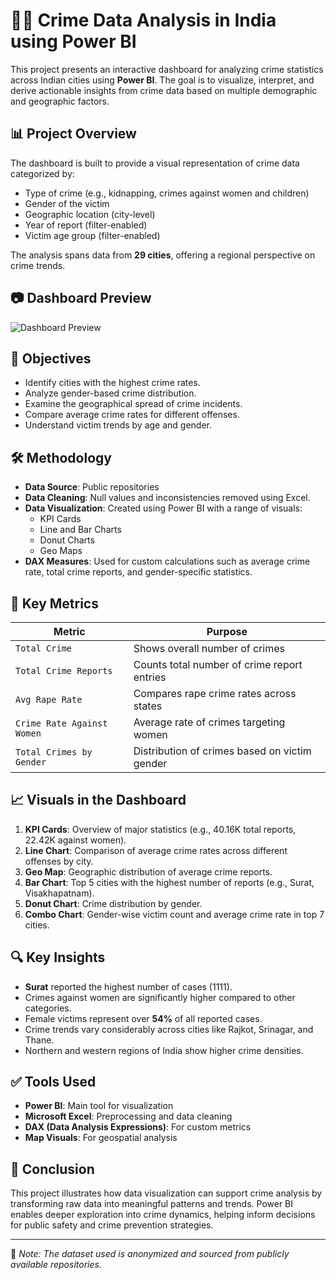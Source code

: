 # 🕵️‍♂️ Crime Data Analysis in India using Power BI

This project presents an interactive dashboard for analyzing crime statistics across Indian cities using **Power BI**. The goal is to visualize, interpret, and derive actionable insights from crime data based on multiple demographic and geographic factors.

## 📊 Project Overview

The dashboard is built to provide a visual representation of crime data categorized by:

- Type of crime (e.g., kidnapping, crimes against women and children)
- Gender of the victim
- Geographic location (city-level)
- Year of report (filter-enabled)
- Victim age group (filter-enabled)

The analysis spans data from **29 cities**, offering a regional perspective on crime trends.

## 📷 Dashboard Preview

![Dashboard Preview](https://raw.githubusercontent.com/KaushikShinde08/Crime_Data_analysis/refs/heads/main/dashboard.jpeg)

## 🎯 Objectives

- Identify cities with the highest crime rates.
- Analyze gender-based crime distribution.
- Examine the geographical spread of crime incidents.
- Compare average crime rates for different offenses.
- Understand victim trends by age and gender.

## 🛠 Methodology

- **Data Source**: Public repositories
- **Data Cleaning**: Null values and inconsistencies removed using Excel.
- **Data Visualization**: Created using Power BI with a range of visuals:
  - KPI Cards
  - Line and Bar Charts
  - Donut Charts
  - Geo Maps
- **DAX Measures**: Used for custom calculations such as average crime rate, total crime reports, and gender-specific statistics.

## 📌 Key Metrics

| Metric | Purpose |
|--------|---------|
| `Total Crime` | Shows overall number of crimes |
| `Total Crime Reports` | Counts total number of crime report entries |
| `Avg Rape Rate` | Compares rape crime rates across states |
| `Crime Rate Against Women` | Average rate of crimes targeting women |
| `Total Crimes by Gender` | Distribution of crimes based on victim gender |

## 📈 Visuals in the Dashboard

1. **KPI Cards**: Overview of major statistics (e.g., 40.16K total reports, 22.42K against women).
2. **Line Chart**: Comparison of average crime rates across different offenses by city.
3. **Geo Map**: Geographic distribution of average crime reports.
4. **Bar Chart**: Top 5 cities with the highest number of reports (e.g., Surat, Visakhapatnam).
5. **Donut Chart**: Crime distribution by gender.
6. **Combo Chart**: Gender-wise victim count and average crime rate in top 7 cities.

## 🔍 Key Insights

- **Surat** reported the highest number of cases (1111).
- Crimes against women are significantly higher compared to other categories.
- Female victims represent over **54%** of all reported cases.
- Crime trends vary considerably across cities like Rajkot, Srinagar, and Thane.
- Northern and western regions of India show higher crime densities.

## ✅ Tools Used

- **Power BI**: Main tool for visualization
- **Microsoft Excel**: Preprocessing and data cleaning
- **DAX (Data Analysis Expressions)**: For custom metrics
- **Map Visuals**: For geospatial analysis

## 🧠 Conclusion

This project illustrates how data visualization can support crime analysis by transforming raw data into meaningful patterns and trends. Power BI enables deeper exploration into crime dynamics, helping inform decisions for public safety and crime prevention strategies.

---

📌 *Note: The dataset used is anonymized and sourced from publicly available repositories.*

